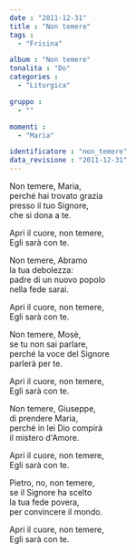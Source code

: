 ```yaml
---
date : "2011-12-31"
title : "Non temere"
tags : 
  - "Frisina"

album : "Non temere"
tonalita : "Do"
categories : 
  - "Liturgica"

gruppo : 
  - ""

momenti : 
  - "Maria"

identificatore : "non_temere"
data_revisione : "2011-12-31"
---
```

  
  
  
  
  
  
  
  
  
  
  
Non temere, Maria,   
perché hai trovato grazia  
presso il tuo Signore,   
che si dona a te.    
  
  
  
Apri il cuore, non temere,   
Egli sarà con te.    
  
  
  
Non temere, Abramo   
la tua debolezza:  
padre di un nuovo popolo   
nella fede sarai.    
  
  
  
Apri il cuore, non temere,   
Egli sarà con te.    
  
  
  
Non temere, Mosè,     
se tu non sai parlare,  
perché la voce del Signore   
parlerà per te.    
  
  
  
Apri il cuore, non temere,   
Egli sarà con te.    
  
  
  
Non temere, Giuseppe,   
di prendere Maria,  
perché in lei Dio compirà  
il mistero d'Amore.  
  
  
  
Apri il cuore, non temere,  
Egli sarà con te.    
  
  
  
Pietro, no, non temere,  
se il Signore ha scelto  
la tua fede povera,   
per convincere il mondo.  
  
  
  
Apri il cuore, non temere,   
Egli sarà con te.        
  
  
  
  

